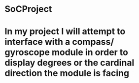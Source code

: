 # SoCProject
# In my project I will attempt to interface with a compass/ gyroscope module in order to display degrees or the cardinal direction the module is facing
